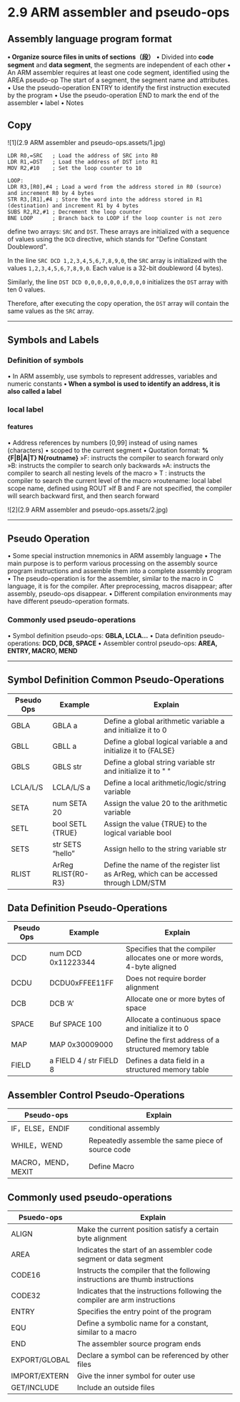 # 2.9 ARM assembler and pseudo-ops



## Assembly language program format

**• Organize source files in units of sections（段）**
• Divided into **code segment** and **data segment**, the segments are independent of each other
• An ARM assembler requires at least one code segment, identified using the AREA pseudo-op
The start of a segment, the segment name and attributes.
• Use the pseudo-operation ENTRY to identify the first instruction executed by the program
• Use the pseudo-operation END to mark the end of the assembler
• label
• Notes

## Copy

![1](2.9 ARM assembler and pseudo-ops.assets/1.jpg)

```
LDR R0,=SRC   ; Load the address of SRC into R0
LDR R1,=DST   ; Load the address of DST into R1
MOV R2,#10    ; Set the loop counter to 10

LOOP:
LDR R3,[R0],#4 ; Load a word from the address stored in R0 (source) and increment R0 by 4 bytes
STR R3,[R1],#4 ; Store the word into the address stored in R1 (destination) and increment R1 by 4 bytes
SUBS R2,R2,#1 ; Decrement the loop counter
BNE LOOP      ; Branch back to LOOP if the loop counter is not zero

```

define two arrays: `SRC` and `DST`. These arrays are initialized with a sequence of values using the `DCD` directive, which stands for "Define Constant Doubleword".

In the line `SRC DCD 1,2,3,4,5,6,7,8,9,0`, the `SRC` array is initialized with the values `1,2,3,4,5,6,7,8,9,0`. Each value is a 32-bit doubleword (4 bytes).

Similarly, the line `DST DCD 0,0,0,0,0,0,0,0,0,0` initializes the `DST` array with ten 0 values.

Therefore, after executing the copy operation, the `DST` array will contain the same values as the `SRC` array.

------

## Symbols and Labels

### Definition of symbols
• In ARM assembly, use symbols to represent addresses, variables and numeric constants
**• When a symbol is used to identify an address, it is also called a label**

### local label

#### features
• Address references by numbers [0,99] instead of using names (characters)
• scoped to the current segment
• Quotation format: **%{F|B|A|T} N{routname}**
     »F: instructs the compiler to search forward only
     »B: instructs the compiler to search only backwards
     »A: instructs the compiler to search all nesting levels of the macro
     » T : instructs the compiler to search the current level of the macro
     »routename: local label scope name, defined using ROUT
     »If B and F are not specified, the compiler will search backward first, and then search forward

![2](2.9 ARM assembler and pseudo-ops.assets/2.jpg)

------



## Pseudo Operation

• Some special instruction mnemonics in ARM assembly language
• The main purpose is to perform various processing on the assembly source program instructions and assemble them into a complete assembly program
• The pseudo-operation is for the assembler, similar to the macro in C language, it is for the compiler. After preprocessing, macros disappear; after assembly, pseudo-ops disappear.
• Different compilation environments may have different pseudo-operation formats.

### Commonly used pseudo-operations

• Symbol definition pseudo-ops: **GBLA, LCLA…**
• Data definition pseudo-operations: **DCD, DCB, SPACE**
• Assembler control pseudo-ops: **AREA, ENTRY, MACRO, MEND**

------

## Symbol Definition Common Pseudo-Operations

| Pseudo Ops | Example            | Explain                                                      |
| ---------- | ------------------ | ------------------------------------------------------------ |
| GBLA       | GBLA a             | Define a global arithmetic variable a and initialize it to 0 |
| GBLL       | GBLL a             | Define a global logical variable a and initialize it to {FALSE} |
| GBLS       | GBLS str           | Define a global string variable str and initialize it to " " |
| LCLA/L/S   | LCLA/L/S a         | Define a local arithmetic/logic/string variable              |
| SETA       | num SETA 20        | Assign the value 20 to the arithmetic variable               |
| SETL       | bool SETL {TRUE}   | Assign the value {TRUE} to the logical variable bool         |
| SETS       | str SETS “hello”   | Assign hello to the string variable str                      |
| RLIST      | ArReg RLIST{R0-R3} | Define the name of the register list as ArReg, which can be accessed through LDM/STM |

## Data Definition Pseudo-Operations

| Pseudo Ops | Example                 | Explain                                                      |
| ---------- | ----------------------- | ------------------------------------------------------------ |
| DCD        | num DCD 0x11223344      | Specifies that the compiler allocates one or more words, 4-byte aligned |
| DCDU       | DCDU0xFFEE11FF          | Does not require border alignment                            |
| DCB        | DCB ‘A’                 | Allocate one or more bytes of space                          |
| SPACE      | Buf SPACE 100           | Allocate a continuous space and initialize it to 0           |
| MAP        | MAP 0x30009000          | Define the first address of a structured memory table        |
| FIELD      | a FIELD 4 / str FIELD 8 | Defines a data field in a structured memory table            |

## Assembler Control Pseudo-Operations

| Pseudo-ops         | Explain                                           |
| ------------------ | ------------------------------------------------- |
| IF，ELSE，ENDIF    | conditional assembly                              |
| WHILE，WEND        | Repeatedly assemble the same piece of source code |
| MACRO，MEND，MEXIT | Define Macro                                      |

## Commonly used pseudo-operations

| Psuedo-ops    | Explain                                                      |
| ------------- | ------------------------------------------------------------ |
| ALIGN         | Make the current position satisfy a certain byte alignment   |
| AREA          | Indicates the start of an assembler code segment or data segment |
| CODE16        | Instructs the compiler that the following instructions are thumb instructions |
| CODE32        | Indicates that the instructions following the compiler are arm instructions |
| ENTRY         | Specifies the entry point of the program                     |
| EQU           | Define a symbolic name for a constant, similar to a macro    |
| END           | The assembler source program ends                            |
| EXPORT/GLOBAL | Declare a symbol can be referenced by other files            |
| IMPORT/EXTERN | Give the inner symbol for outer use                          |
| GET/INCLUDE   | Include an outside files                                     |


